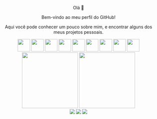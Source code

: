 <div align="center">
  <p>Olá 👋</p>
  <p>Bem-vindo ao meu perfil do GitHub!</p>
  <p>Aqui você pode conhecer um pouco sobre mim, e encontrar alguns dos meus projetos pessoais.</p>

  <div>
    <img src="https://cdn.jsdelivr.net/gh/devicons/devicon/icons/git/git-original.svg" width="40" height="40" loading="lazy"/>
    <img src="https://cdn.jsdelivr.net/gh/devicons/devicon@latest/icons/javascript/javascript-original.svg" width="40" height="40" loading="lazy"/>
    <img src="https://cdn.jsdelivr.net/gh/devicons/devicon@latest/icons/html5/html5-original.svg" width="40" height="40" loading="lazy"/>
    <img src="https://cdn.jsdelivr.net/gh/devicons/devicon@latest/icons/css3/css3-original.svg" width="40" height="40" loading="lazy"/>
    <img src="https://cdn.jsdelivr.net/gh/devicons/devicon@latest/icons/react/react-original.svg" width="40" height="40" loading="lazy"/>
    <img src="https://cdn.jsdelivr.net/gh/devicons/devicon@latest/icons/nodejs/nodejs-original-wordmark.svg" width="40" height="40" loading="lazy"/>
    <img src="https://cdn.jsdelivr.net/gh/devicons/devicon@latest/icons/mongodb/mongodb-original.svg" width="40" height="40" loading="lazy"/>
    <img src="https://cdn.jsdelivr.net/gh/devicons/devicon@latest/icons/postgresql/postgresql-original.svg" width="40" height="40" loading="lazy"/>
    <img src="https://cdn.jsdelivr.net/gh/devicons/devicon@latest/icons/postman/postman-original.svg" width="40" height="40" loading="lazy"/>
  </div>
  
  <img height="180em" src="https://github-readme-stats-kappa-orpin-64.vercel.app/api?username=muryarth&show_icons=true&theme=dracula&include_all_commits=true&count_private=true"/>
  <img height="180em" src="https://github-readme-stats.vercel.app/api/top-langs/?username=muryarth&layout=compact&langs_count=16&theme=dracula"/>
  <div>
    <a href="https://github.com/muryarth" target="_blank"><img loading="lazy" src="https://img.shields.io/badge/-Instagram-%23E4405F?style=for-the-badge&logo=instagram&logoColor=white" target="_blank"></a>
    <a href="mailto:arthur.a.mury@gmail.com"><img loading="lazy" src="https://img.shields.io/badge/Gmail-D14836?style=for-the-badge&logo=gmail&logoColor=white" target="_blank"></a>
    <a href="https://www.linkedin.com/in/arthur-mury" target="_blank"><img loading="lazy" src="https://img.shields.io/badge/-LinkedIn-%230077B5?style=for-the-badge&logo=linkedin&logoColor=white" target="_blank"></a>   
  </div>
</div>
